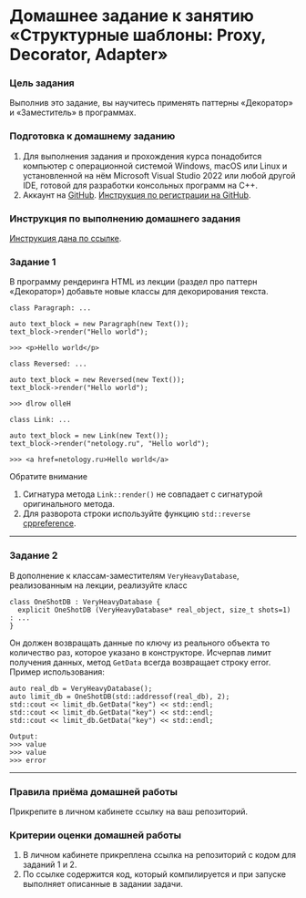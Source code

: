 # Домашнее задание к занятию «Структурные шаблоны: Proxy, Decorator, Adapter»### Цель заданияВыполнив это задание, вы научитесь применять паттерны «Декоратор» и «Заместитель» в программах.### Подготовка к домашнему заданию1. Для выполнения задания и прохождения курса понадобится компьютер с операционной системой Windows, macOS или Linux и установленной на нём Microsoft Visual Studio 2022 или любой другой IDE, готовой для разработки консольных программ на C++.2. Аккаунт на [GitHub](https://github.com/). [Инструкция по регистрации на GitHub](https://github.com/netology-code/cppm-homeworks/tree/main/common/sign%20up).### Инструкция по выполнению домашнего задания[Инструкция дана по ссылке](https://github.com/netology-code/cppm-homeworks/blob/main/common/readme.md).### Задание 1В программу рендеринга HTML из лекции (раздел про паттерн «Декоратор») добавьте новые классы для декорирования текста.```class Paragraph: ...auto text_block = new Paragraph(new Text());text_block->render("Hello world");>>> <p>Hello world</p>``````class Reversed: ...auto text_block = new Reversed(new Text());text_block->render("Hello world");>>> dlrow olleH``````class Link: ...auto text_block = new Link(new Text());text_block->render("netology.ru", "Hello world");>>> <a href=netology.ru>Hello world</a>```Обратите внимание1. Сигнатура метода `Link::render()` не совпадает с сигнатурой оригинального метода.2. Для разворота строки используйте функцию `std::reverse` [cppreference](https://en.cppreference.com/w/cpp/algorithm/reverse).------### Задание 2В дополнение к классам-заместителям `VeryHeavyDatabase`, реализованным на лекции, реализуйте класс```class OneShotDB : VeryHeavyDatabase {  explicit OneShotDB (VeryHeavyDatabase* real_object, size_t shots=1) : ...}```Он должен возвращать данные по ключу из реального объекта то количество раз, которое указано в конструкторе.Исчерпав лимит получения данных, метод `GetData` всегда возвращает строку error.Пример использования:```auto real_db = VeryHeavyDatabase();auto limit_db = OneShotDB(std::addressof(real_db), 2);std::cout << limit_db.GetData("key") << std::endl;std::cout << limit_db.GetData("key") << std::endl;std::cout << limit_db.GetData("key") << std::endl;Output:>>> value>>> value>>> error```------### Правила приёма домашней работыПрикрепите в личном кабинете ссылку на ваш репозиторий.### Критерии оценки домашней работы1. В личном кабинете прикреплена ссылка на репозиторий с кодом для заданий 1 и 2.2. По ссылке содержится код, который компилируется и при запуске выполняет описанные в задании задачи.